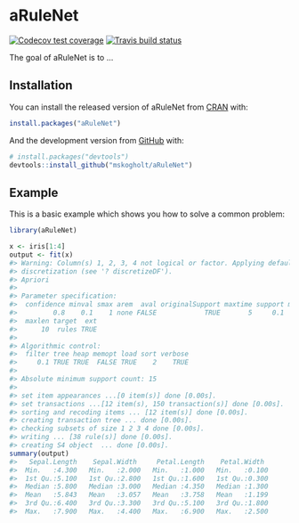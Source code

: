 
<!-- README.md is generated from README.Rmd. Please edit that file -->

# aRuleNet

<!-- badges: start -->

[![Codecov test
coverage](https://codecov.io/gh/mskogholt/aRuleNet/branch/master/graph/badge.svg)](https://codecov.io/gh/mskogholt/aRuleNet?branch=master)
[![Travis build
status](https://travis-ci.com/mskogholt/aRuleNet.svg?branch=master)](https://travis-ci.com/mskogholt/aRuleNet)
<!-- badges: end -->

The goal of aRuleNet is to …

## Installation

You can install the released version of aRuleNet from
[CRAN](https://CRAN.R-project.org) with:

``` r
install.packages("aRuleNet")
```

And the development version from [GitHub](https://github.com/) with:

``` r
# install.packages("devtools")
devtools::install_github("mskogholt/aRuleNet")
```

## Example

This is a basic example which shows you how to solve a common problem:

``` r
library(aRuleNet)

x <- iris[1:4]
output <- fit(x)
#> Warning: Column(s) 1, 2, 3, 4 not logical or factor. Applying default
#> discretization (see '? discretizeDF').
#> Apriori
#> 
#> Parameter specification:
#>  confidence minval smax arem  aval originalSupport maxtime support minlen
#>         0.8    0.1    1 none FALSE            TRUE       5     0.1      1
#>  maxlen target  ext
#>      10  rules TRUE
#> 
#> Algorithmic control:
#>  filter tree heap memopt load sort verbose
#>     0.1 TRUE TRUE  FALSE TRUE    2    TRUE
#> 
#> Absolute minimum support count: 15 
#> 
#> set item appearances ...[0 item(s)] done [0.00s].
#> set transactions ...[12 item(s), 150 transaction(s)] done [0.00s].
#> sorting and recoding items ... [12 item(s)] done [0.00s].
#> creating transaction tree ... done [0.00s].
#> checking subsets of size 1 2 3 4 done [0.00s].
#> writing ... [38 rule(s)] done [0.00s].
#> creating S4 object  ... done [0.00s].
summary(output)
#>   Sepal.Length    Sepal.Width     Petal.Length    Petal.Width   
#>  Min.   :4.300   Min.   :2.000   Min.   :1.000   Min.   :0.100  
#>  1st Qu.:5.100   1st Qu.:2.800   1st Qu.:1.600   1st Qu.:0.300  
#>  Median :5.800   Median :3.000   Median :4.350   Median :1.300  
#>  Mean   :5.843   Mean   :3.057   Mean   :3.758   Mean   :1.199  
#>  3rd Qu.:6.400   3rd Qu.:3.300   3rd Qu.:5.100   3rd Qu.:1.800  
#>  Max.   :7.900   Max.   :4.400   Max.   :6.900   Max.   :2.500
```
